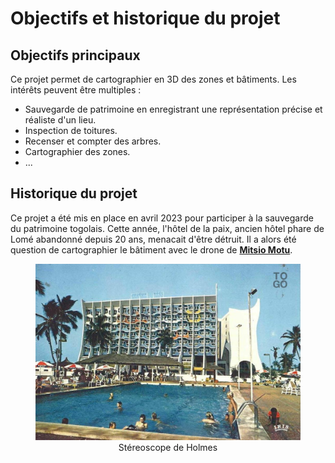 # Objectifs et historique du projet


## Objectifs principaux

Ce projet permet de cartographier en 3D des zones et bâtiments. Les intérêts peuvent être multiples : 
- Sauvegarde de patrimoine en enregistrant une représentation précise et réaliste d'un lieu.
- Inspection de toitures.
- Recenser et compter des arbres.
- Cartographier des zones.
- ...

## Historique du projet

Ce projet a été mis en place en avril 2023 pour participer à la sauvegarde du patrimoine togolais. Cette année, l'hôtel de la paix, ancien hôtel phare de Lomé abandonné depuis 20 ans, menacait d'être détruit. Il a alors été question de cartographier le bâtiment avec le drone de **[Mitsio Motu](https://www.mitsiomotu.com/)**. 

<figure align="center">
    <img src="../images/hdp_original_picture.jpg" | width=500/>
    <figcaption>Stéreoscope de Holmes</figcaption>
</figure>
